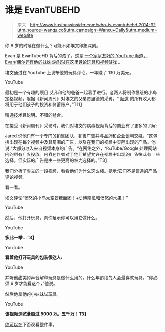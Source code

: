 # 谁是 EvanTUBEHD

> 原文：<http://www.businessinsider.com/who-is-evantubehd-2014-9?utm_source=wanqu.co&utm_campaign=Wanqu+Daily&utm_medium=website>

你 8 岁的时候在做什么？可能不如埃文印象深刻。

Evan 是 EvanTubeHD 背后的孩子，这是 [一个家庭友好的 YouTube 频道，Evan(偶尔还有他的妹妹或妈妈)在这里评论玩具和视频游戏](http://www.youtube.com/user/EvanTubeHD) 。

埃文通过在 YouTube 上发布他的玩具评论，一年赚了 130 万美元。

YouTube

最初是一个有趣的项目 艾凡和他的爸爸一起着手进行。这两人将制作愤怒的小鸟定格视频，根据《新闻周刊》对埃文的父亲贾里德的采访，“ [频道](http://mag.newsweek.com/2013/11/01/evantube-youtube.html) 的所有收入都将用于他们孩子的投资和储蓄账户。”T11】

精通技术且聪明。不错的组合。

在接受《新闻周刊》采访时，我们对埃文的病毒视频背后的商业有了更多的了解:

Jared 说他们有一个专门的销售团队，销售广告并与品牌和企业谈判交易。“这包括出现在每个视频中及其周围的广告，以及在我们的视频中实际出现的产品。他说:“大部分收入来自视频本身的广告。“在网络之外，YouTube/Google 处理网站内的所有广告投放。内容创作者对于他们希望允许在视频中出现的广告格式有一些选择。但实际的广告是由一些更高的权力选择的。”T3】

我们分析了埃文的一段视频，看看他们为什么这么棒。提示:它们不是普通的产品评论视频。

看一看。

埃文评论“愤怒的小鸟太空软糖面团！+史诗南瓜和愤怒的水果！”

YouTube

然后，他打开玩具，向你展示你可以用它做什么。

YouTube

**多此一举...T3】**

YouTube

**看着他打开玩具的包装很迷人:**

YouTube

并听他甜美的声音解释玩具是做什么用的，什么年龄段的人会最喜欢玩具。“你必须 6 岁才能看这个，”他说。

然后他拿他的小妹妹试玩具。

YouTube

**该视频浏览量超过 5000 万。五千万！T3】**

[你可以在](https://www.youtube.com/watch?v=pURzpUgo9aI&list=TL-i3eBKkyIRL8RQpcSgoanUry-gQ-RmvZ&index=2)下面观看整件事。